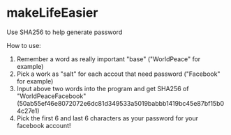 # makeLifeEasier
Use SHA256 to help generate password

How to use:
1. Remember a word as really important "base" ("WorldPeace" for example)
2. Pick a work as "salt" for each accout that need password ("Facebook" for example)
3. Input above two words into the program and get SHA256 of "WorldPeaceFacebook"
   (50ab55ef46e8072072e6dc81d349533a5019babbb1419bc45e87bf15b04c27e1)
4. Pick the first 6 and last 6 characters as your password for your facebook account!
